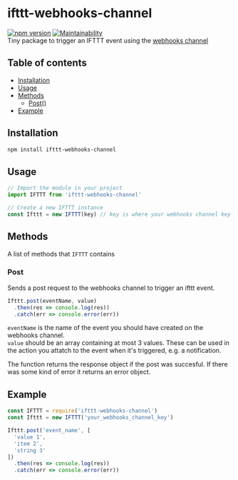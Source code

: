 # ifttt-webhooks-channel
[![npm version](https://badge.fury.io/js/ifttt-webhooks-channel.svg)](https://badge.fury.io/js/ifttt-webhooks-channel)
[![Maintainability](https://api.codeclimate.com/v1/badges/fa4a732362265adfd7c5/maintainability)](https://codeclimate.com/github/jeroentvb/IFTTT-webhooks-channel/maintainability)  
Tiny package to trigger an IFTTT event using the [webhooks channel](https://ifttt.com/maker_webhooks)

## Table of contents
* [Installation](#installation)
* [Usage](#usage)
* [Methods](#methods)
  * [Post()](#post)
* [Example](#example)

## Installation
```sh
npm install ifttt-webhooks-channel
```

## Usage
```js
// Import the module in your project
import IFTTT from 'ifttt-webhooks-channel'

// Create a new IFTTT instance
const Ifttt = new IFTTT(key) // key is where your webhooks channel key goes
```

## Methods
A list of methods that `IFTTT` contains

### Post
Sends a post request to the webhooks channel to trigger an ifttt event.
```js
Ifttt.post(eventName, value)
  .then(res => console.log(res))
  .catch(err => console.error(err))
```

`eventName` is the name of the event you should have created on the webhooks channel.  
`value` should be an array containing at most 3 values. These can be used in the action you attatch to the event when it's triggered, e.g. a notification.

The function returns the response object if the post was succesful. If there was some kind of error it returns an error object.

## Example
```js
const IFTTT = require('ifttt-webhooks-channel')
const Ifttt = new IFTTT('your_webhooks_channel_key')

Ifttt.post('event_name', [
  'value 1',
  'item 2',
  'string 3'
])
  .then(res => console.log(res))
  .catch(err => console.error(err))
```
